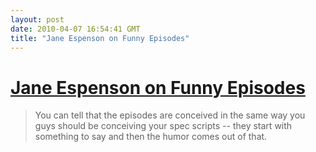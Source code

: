 ```yaml
---
layout: post
date: 2010-04-07 16:54:41 GMT
title: "Jane Espenson on Funny Episodes"
---
```

# [Jane Espenson on Funny Episodes](http://www.janeespenson.com/archives/00000608.php)

> You can tell that the episodes are conceived in the same way you guys should be conceiving your spec scripts -- they start with something to say and then the humor comes out of that.